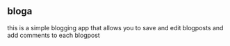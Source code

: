 ## bloga

 this is a simple blogging app that allows you to save and edit blogposts and add comments to each blogpost
